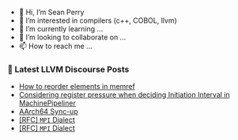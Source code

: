 - 👋 Hi, I’m Sean Perry
- 👀 I’m interested in compilers (c++, COBOL, llvm)
- 🌱 I’m currently learning ...
- 💞️ I’m looking to collaborate on ...
- 📫 How to reach me ...

<!---
s66perry/s66perry is a ✨ special ✨ repository because its `README.md` (this file) appears on your GitHub profile.
You can click the Preview link to take a look at your changes.
--->
### 📕 Latest LLVM Discourse Posts

<!-- DISCOURSE-LLVM:START -->
- [How to reorder elements in memref](https://discourse.llvm.org/t/how-to-reorder-elements-in-memref/74723#post_2)
- [Considering register pressure when deciding Initiation Interval in MachinePipeliner](https://discourse.llvm.org/t/considering-register-pressure-when-deciding-initiation-interval-in-machinepipeliner/74725#post_1)
- [AArch64 Sync-up](https://discourse.llvm.org/t/aarch64-sync-up/74186#post_8)
- [[RFC] `MPI` Dialect](https://discourse.llvm.org/t/rfc-mpi-dialect/74705#post_10)
- [[RFC] `MPI` Dialect](https://discourse.llvm.org/t/rfc-mpi-dialect/74705#post_9)
<!-- DISCOURSE-LLVM:END -->
